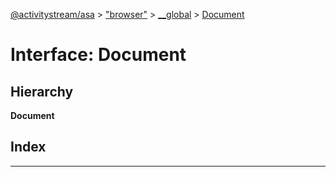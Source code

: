 [@activitystream/asa](../README.md) > ["browser"](../modules/_browser_.md) > [__global](../modules/_browser_.__global.md) > [Document](../interfaces/_browser_.__global.document.md)

# Interface: Document

## Hierarchy

**Document**

## Index

---

